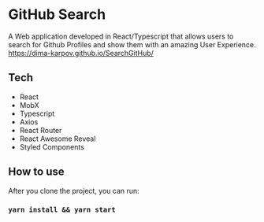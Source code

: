 # GitHub Search

A Web application developed in React/Typescript that allows users to search for Github Profiles and show them with an amazing User Experience.
https://dima-karpov.github.io/SearchGitHub/
## Tech

* React
* MobX
* Typescript
* Axios
* React Router
* React Awesome Reveal
* Styled Components

## How to use

After you clone the project, you can run:

### `yarn install && yarn start`


